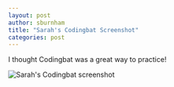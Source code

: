 ```yaml
---
layout: post
author: sburnham
title: "Sarah's Codingbat Screenshot"
categories: post
---
```


I thought Codingbat was a great way to practice!

![Sarah's Codingbat screenshot](https://lh3.googleusercontent.com/-bC9Q45xWNYk/UjncWgKxNPI/AAAAAAAADGw/fGxkcTws_ss/w982-h552-no/Codingbat_Sarah.png)
